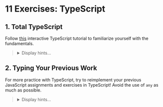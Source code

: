 # 11 Exercises: TypeScript

## 1. Total TypeScript

Follow [this](https://www.totaltypescript.com/tutorials/beginners-typescript) interactive TypeScript tutorial to familiarize yourself with the fundamentals.

<blockquote>
<details>
<summary>Display hints...</summary>
<p>You can enter _any_ email when prompted for an email to sign up (no verification required)</p>
</details>
</blockquote>

## 2. Typing Your Previous Work

For more practice with TypeScript, try to reimplement your previous JavaScript assignments and exercises in TypeScript! Avoid the use of `any` as much as possible.

<blockquote>
<details>
<summary>Display hints...</summary>
<p>The async exercises are a good practice, as you will have to model and keep track of response types from API calls. They also demonstrate how to work with the generic Promise type.</p>
</details>
</blockquote>
